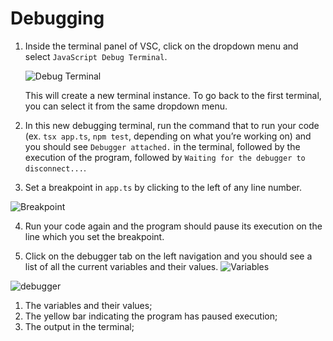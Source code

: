 # Debugging

1. Inside the terminal panel of VSC, click on the dropdown menu and select  `JavaScript Debug Terminal`.

   ![Debug Terminal](../../images/2.1-debug-terminal.png)

   This will create a new terminal instance. To go back to the first terminal, you can select it from the same dropdown menu.

2. In this new debugging terminal, run the command that to run your code (ex. `tsx app.ts`, `npm test`, depending on what you’re working on) and you should see `Debugger attached.` in the terminal, followed by the execution of the program, followed by `Waiting for the debugger to disconnect...`.

3. Set a breakpoint in `app.ts` by clicking to the left of any line number.

![Breakpoint](../../images/2.2debugg-bp.png)

4. Run your code again and the program should pause its execution on the line which you set the breakpoint.

5. Click on the debugger tab on the left navigation and you should see a list of all the current variables and their values.
![Variables](../../images/2.3-debugger-variables.png)

![debugger](../../images/2.4debugger-points.png)
 1.  The variables and their values;
 2. The yellow bar indicating the program has paused execution;
 3. The output in the terminal;